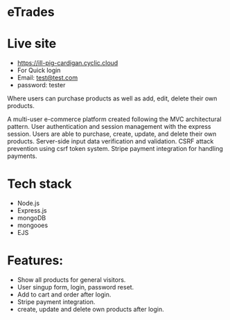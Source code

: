 # eTrades

# Live site
- https://ill-pig-cardigan.cyclic.cloud
- For Quick login
- Email: test@test.com
- password: tester

Where users can purchase products as well as add, edit, delete their own products.

A multi-user e-commerce platform created following the MVC architectural pattern.  User authentication and session management with the express session. Users are able to purchase,  create, update, and delete their own products. Server-side input data verification and validation. CSRF attack prevention using csrf token system.  Stripe payment integration for handling payments.

# Tech stack
- Node.js
- Express.js
- mongoDB
- mongooes
- EJS

# Features:
- Show all products for general visitors.
- User singup form, login, password reset.
- Add to cart and order after login.
- Stripe payment integration.
- create, update and delete own products after login.
